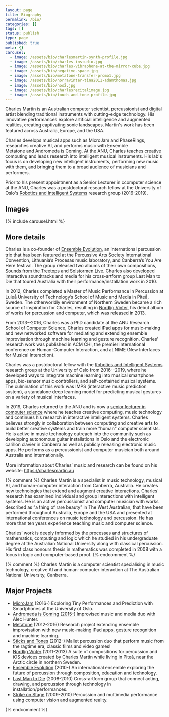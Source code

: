 ```yaml
---
layout: page
title: Biography
permalink: /bio/
categories: []
tags: []
status: publish
type: page
published: true
meta: {}
carousel:
  - image: /assets/bio/charlesmartin-synth-profile.jpg
  - image: /assets/bio/charles-instudio.jpg
  - image: /assets/bio/charles-vibraphone-at-the-mirror-cube.jpg
  - image: /assets/bio/negative-space.jpg
  - image: /assets/bio/metatone-transfer-promo1.jpg
  - image: /assets/bio/norravinter-tina2011-adamthomas.jpg
  - image: /assets/bio/hos2.jpg
  - image: /assets/bio/charlesrecitalimage.jpg
  - image: /assets/bio/touch-and-tone-profile.jpg
---
```


Charles Martin is an Australian computer scientist, percussionist and digital artist blending traditional instruments with cutting-edge technology. His innovative performances explore artificial intelligence and augmented realities, creating captivating sonic landscapes. Martin's work has been featured across Australia, Europe, and the USA.

Charles develops musical apps such as MicroJam and PhaseRings, researches creative AI, and performs music with Ensemble Metatone and Andromeda is Coming. At the ANU, Charles teaches creative computing and leads research into intelligent musical instruments. His lab's focus is on developing new intelligent instruments, performing new music with them, and bringing them to a broad audience of musicians and performers.

Prior to his present appointment as a Senior Lecturer in ccomputer science at the ANU, Charles was a postdoctoral research fellow at the University of Oslo's [Robotics and Intelligent Systems](https://www.mn.uio.no/ifi/english/research/groups/robin/) research group (2016-2019).

## Images

<div class="container d-flex align-items-center justify-content-center">
{% include carousel.html %}
</div>

## More details

Charles is a co-founder of [Ensemble Evolution](https://ensembleevolution.bandcamp.com), an international percussion trio that has been featured at the Percussive Arts Society International Convention, Lithuania’s Procesas music laboratory, and Canberra’s You Are Here festival. The group released two albums of their own compositions, [Sounds from the Treetops](https://ensembleevolution.bandcamp.com/album/sounds-from-the-treetops) and [Solstormen Live](https://ensembleevolution.bandcamp.com/album/solstormen-live). Charles also developed interactive soundtracks and media for his cross-artform group Last Man to Die that toured Australia with their performance/installation work in 2010.

In 2012, Charles completed a Master of Music Performance in Percussion at Luleå University of Technology’s School of Music and Media in Piteå, Sweden. The otherworldly environment of Northern Sweden became a rich source of inspiration for Charles, resulting in [Nordlig Vinter](https://charlesmartin.bandcamp.com/album/nordlig-vinter), his debut album of works for percussion and computer, which was released in 2013.

From 2013--2016, Charles was a PhD candidate at the ANU Research School of Computer Science, Charles created iPad apps for music-making and new networked software for mediating and extending ensemble improvisation through machine learning and gesture recognition. Charles' research work was published in ACM CHI, the premier international conference on Human-Computer Interaction, and at NIME (New Interfaces for Musical Interaction).

Charles was a postdoctoral fellow with the [Robotics and Intelligent Systems](https://www.mn.uio.no/ifi/english/research/groups/robin/) research group at the University of Oslo from 2016--2019, where he developed ways to integrate machine learning into musical smartphone apps, bio-sensor music controllers, and self-contained musical systems. The culmination of this work was IMPS (interactive music prediction system), a standalone deep learning model for predicting musical gestures on a variety of musical interfaces.

In 2019, Charles returned to the ANU and is now a [senior lecturer in computer science](https://comp.anu.edu.au/people/charles-martin) where he teaches creative computing, music technology and continues his research in interactive intelligent systems. Charles believes strongly in collaboration between computing and creative arts to build better creative systems and train more "human" computer scientists. He is active in music technology outreach into the community such as developing autonomous guitar installations in Oslo and the electronic carillon clavier in Canberra as well as publicly releasing electronic music apps. He performs as a percussionist and computer musician both around Australia and internationally.

More information about Charles’ music and research can be found on his website: <https://charlesmartin.au>

{% comment %}
Charles Martin is a specialist in music technology, musical AI, and human-computer interaction from Canberra, Australia. He creates new technologies that extend and augment creative interactions. Charles' research has examined individual and group interactions with intelligent systems. He is an active percussionist and computer musician with works described as “a thing of rare beauty” in The West Australian, that have been performed throughout Australia, Europe and the USA and presented at international conferences on music technology and percussion. He has more than ten years experience teaching music and computer science.

Charles’ work is deeply informed by the processes and structures of mathematics, computing and logic which he studied in his undergraduate degree at the Australian National University along with classical percussion. His first class honours thesis in mathematics was completed in 2008 with a focus in logic and computer-based proof.
{% endcomment %}

{% comment %}
Charles Martin is a computer scientist specialising in music technology, creative AI and human-computer interaction at The Australian National University, Canberra. 

## Major Projects

<ul>
<li><a href="https://microjam.info">MicroJam</a> (2016-) Exploring Tiny Performances and Prediction with Smartphones at the University of Oslo.</li>
<li><a href="https://collectedresonances.bandcamp.com/album/andromeda-is-coming">Andromeda is Coming (2015-)</a> Improvised music and media duo with Alec Hunter.</li>
<li><a href="https://charlesmartin.com.au/metatone">Metatone</a> (2012-2016) Research project extending ensemble improvisation with new music-making iPad apps, gesture recognition and machine learning.</li>
<li><a href="http://www.sticksandtones.net">Sticks and Tones</a> (2012-) Mallet percussion duo that perform music from the ragtime era, classic films and video games!</li>
<li><a href="https://charlesmartin.com.au/nordligvintersolosuite/">Nordlig Vinter</a> (2011-2013) A suite of compositions for percussion and iOS devices created by Charles Martin while living in Piteå, near the Arctic circle in northern Sweden.</li>
<li><a href="http://ensemble-evolution.com">Ensemble Evolution</a> (2010-) An international ensemble exploring the future of percussion through composition, education and technology.</li>
<li><a href="http://www.lastmantodie.net">Last Man to Die</a> (2008-2010) Cross-artform group that connect acting, drawing, and percussion through technology in installation/performances.</li>
<li><a href="https://charlesmartin.com.au/strike-on-stage/">Strike on Stage</a> (2009-2010) Percussion and multimedia performance using computer vision and augmented reality.</li>
</ul>
{% endcomment %}